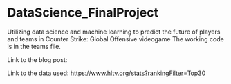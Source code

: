 # DataScience_FinalProject
Utilizing data science and machine learning to predict the future of players and teams in Counter Strike: Global Offensive videogame
The working code is in the teams file.

Link to the blog post:

Link to the data used:
https://www.hltv.org/stats?rankingFilter=Top30
